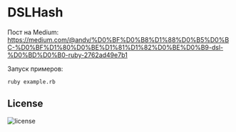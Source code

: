 # DSLHash

Пост на Medium: https://medium.com/@andv/%D0%BF%D0%B8%D1%88%D0%B5%D0%BC-%D0%BF%D1%80%D0%BE%D1%81%D1%82%D0%BE%D0%B9-dsl-%D0%BD%D0%B0-ruby-2762ad49e7b1

Запуск примеров:

```shell
ruby example.rb
```

## License

![license](https://cdn-images-1.medium.com/max/800/1*D8iyNFl9lcMNIA0u_XRphA@2x.png)